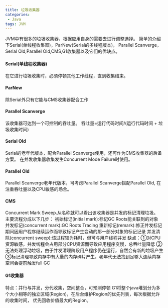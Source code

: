 ```yaml
---
title: 垃圾收集器
categories:
 - Java
tags: JVM
---
```


JVM中有很多的垃圾收集器，根据应用自身的需要去进行调整选择。
简单的介绍下Serial(单线程收集器)，ParNew(Serial的多线程版本)，
Parallel Scanverge，Serial Old,Parallel Old,CMS,G1收集器以及它们的优缺点。


#### Serial(单线程收集器)
在它进行垃圾收集时，必须停顿其他工作线程，直到收集结束。

#### ParNew
除Serial外只有它能与CMS收集器配合工作

#### Parallel Scanverge
该收集器可达到一个可控制的吞吐量。
吞吐量=运行代码时间/(运行代码时间 + 垃圾收集时间)

#### Serial Old
Serial的老年代版本，配合Parallel Scanverge使用，还可作为CMS收集器的后备方案。
在并发收集器收集发生Concurrent Mode Failure时使用。

#### Parallel Old
Parallel Scanverge老年代版本，可考虑Parallel Scanverge搭配Parallel Old,
在注重吞吐量以及CPU敏感的场合。

#### CMS
Concurrent Mark Sweep.从名称就可以看出该收集器是并发的标记清理垃圾。
主要流程分成以下几步：
    初始标记(initial mark):标记GC Roots能关联到的对象
    并发标记(concurrent mark):GC Roots Tracing
    重新标记(remark):修正并发标记期间因用户程序继续运作而导致标记产生变动的那一部分对象的标记记录
    并发清除(concurrent sweep):该过程较为耗时，但可与用户线程并发
缺点：①对CPU资源敏感，并发线程会占用部分CPU资源而导致应用程序变慢，总吞吐量降低
     ②无法处理浮动垃圾，由于并发清理阶段用户程序仍在运行，自然会有新的垃圾产生
     ③标记清理导致内存中有大量的内存碎片产生，老年代无法找到足够大连续内存空间会提前触发full GC
     
#### G1收集器
特点：并行与并发，分代收集，空间整合，可预测停顿
G1将整个java堆划分为多个大小相等的独立区域(Region)，在后台维护Region的优先列表，每次根据允许的收集时间，
优先回收价值最大的Region。